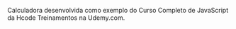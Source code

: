 Calculadora desenvolvida como exemplo do Curso Completo de JavaScript da Hcode Treinamentos na Udemy.com.
